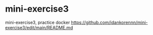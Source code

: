 # mini-exercise3
mini-exercise3, practice docker
https://github.com/idankorennn/mini-exercise3/edit/main/README.md
